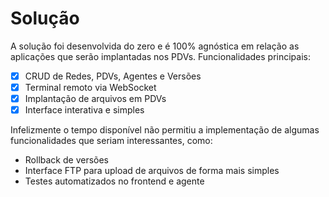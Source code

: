 # Solução

A solução foi desenvolvida do zero e é 100% agnóstica em relação as aplicações
que serão implantadas nos PDVs. Funcionalidades principais:

- [x] CRUD de Redes, PDVs, Agentes e Versões
- [x] Terminal remoto via WebSocket
- [x] Implantação de arquivos em PDVs
- [x] Interface interativa e simples

Infelizmente o tempo disponível não permitiu a implementação de algumas
funcionalidades que seriam interessantes, como:

- Rollback de versões
- Interface FTP para upload de arquivos de forma mais simples
- Testes automatizados no frontend e agente

